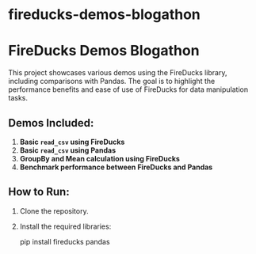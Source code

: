 # fireducks-demos-blogathon
# FireDucks Demos Blogathon

This project showcases various demos using the FireDucks library, including comparisons with Pandas. The goal is to highlight the performance benefits and ease of use of FireDucks for data manipulation tasks.

## Demos Included:
1. **Basic `read_csv` using FireDucks**
2. **Basic `read_csv` using Pandas**
3. **GroupBy and Mean calculation using FireDucks**
4. **Benchmark performance between FireDucks and Pandas**

## How to Run:
1. Clone the repository.
2. Install the required libraries:
   
   pip install fireducks pandas
